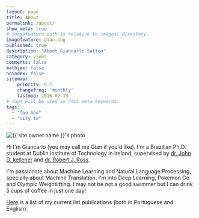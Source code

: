 ```yaml
---
layout: page
title: About
permalink: /about/
show_meta: true
# imagefeature path is relative to images/ directory.
imagefeature: gian.png
published: true
description: "About Giancarlo Salton"
category: views
comments: false
mathjax: false
noindex: false
sitemap:
    priority: 0.7
    changefreq: 'monthly'
    lastmod: 2016-02-13
# tags will be used as html meta keywords.    
tags:
  - "foo boo"
  - "city tx"
---
```


<div class="post-author text-center">                       
            <img src="{{ site.urlimg }}{{ site.owner.avatar }}" alt="{{ site.owner.name }}'s photo" itemprop="image" class="post-avatar img-circle img-responsive"/>
<span class="social-icons" style="padding-top: 10px; padding-bottom: 1px;">
<a href="{{ site.url }}/cv" title="Curriculum Vitae" class="social-icons"><i class="iconm iconm-profile" style="vertical-align: top;"></i></a>
<a href="{{ site.url }}/about/publications/" class="social-icons" title="Publications"><i class="iconm iconm-file-pdf"></i></a>
<a href="{{ site.owner.linkedin }}" class="social-icons" title="LinkedIn profile"><i class="iconm iconm-linkedin2"></i></a>
</span>
</div>

Hi I'm Giancarlo (you may call me Gian if you'd like). I'm a Brazilian Ph.D. student at Dublin Institute of Technology in Ireland, supervised by [dr. John D. kelleher](http://www.comp.dit.ie/jkelleher/)
and [dr. Robert J. Ross](http://www.robertjross.org/).

I'm passionate about Machine Learning and Natural Language Processing, specially about Machine Translation. I'm into Deep Learning, Pokemon Go and Olympic Weightlifting. I may not be not a good swimmer
but I can drink 5 cups of coffee in just one day!

<a href="{{ site.url }}/about/publications/">Here</a> is a list of my current list publications (both in Portuguese and English).
